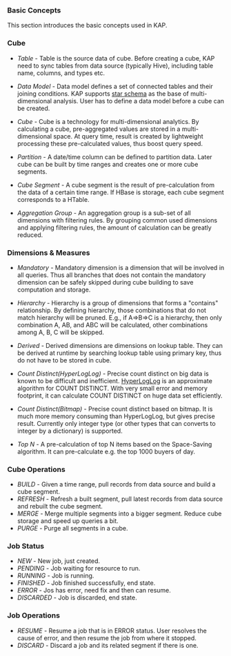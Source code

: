 ### Basic Concepts

This section introduces the basic concepts used in KAP.

### Cube
* _Table_ - Table is the source data of cube. Before creating a cube, KAP need to sync tables from data source (typically Hive), including table name, columns, and types etc.

* _Data Model_ - Data model defines a set of connected tables and their joining conditions. KAP supports [star schema](https://en.wikipedia.org/wiki/Star_schema) as the base of multi-dimensional analysis. User has to define a data model before a cube can be created.

* _Cube_ - Cube is a technology for multi-dimensional analytics. By calculating a cube, pre-aggregated values are stored in a multi-dimensional space. At query time, result is created by lightweight processing these pre-calculated values, thus boost query speed. 

* _Partition_ - A date/time column can be defined to partition data. Later cube can be built by time ranges and creates one or more cube segments.

* _Cube Segment_ - A cube segment is the result of pre-calculation from the data of a certain time range. If HBase is storage, each cube segment corresponds to a HTable.

* _Aggregation Group_ - An aggregation group is a sub-set of all dimensions with filtering rules. By grouping common used dimensions and applying filtering rules, the amount of calculation can be greatly reduced. 

### Dimensions & Measures
* _Mandatory_ - Mandatory dimension is a dimension that will be involved in all queries. Thus all branches that does not contain the mandatory dimension can be safely skipped during cube building to save computation and storage.

* _Hierarchy_ - Hierarchy is a group of dimensions that forms a "contains" relationship. By defining hierarchy, those combinations that do not match hierarchy will be pruned. E.g., if A=>B=>C is a hierarchy, then only combination A, AB, and ABC will be calculated, other combinations among A, B, C will be skipped.

* _Derived_ - Derived dimensions are dimensions on lookup table. They can be derived at runtime by searching lookup table using primary key, thus do not have to be stored in cube.

* _Count Distinct(HyperLogLog)_ - Precise count distinct on big data is known to be difficult and inefficient. [HyperLogLog](https://en.wikipedia.org/wiki/HyperLogLog) is an approximate algorithm for COUNT DISTINCT. With very small error and memory footprint, it can calculate COUNT DISTINCT on huge data set efficiently.

* _Count Distinct(Bitmap)_ - Precise count distinct based on bitmap. It is much more memory consuming than HyperLogLog, but gives precise result. Currently only integer type (or other types that can converts to integer by a dictionary) is supported.

* _Top N_ - A pre-calculation of top N items based on the Space-Saving algorithm. It can pre-calculate e.g. the top 1000 buyers of day.

### Cube Operations
* _BUILD_ - Given a time range, pull records from data source and build a cube segment.
* _REFRESH_ - Refresh a built segment, pull latest records from data source and rebuilt the cube segment.
* _MERGE_ - Merge multiple segments into a bigger segment. Reduce cube storage and speed up queries a bit. 
* _PURGE_ - Purge all segments in a cube.

### Job Status
* *NEW* - New job, just created.
* _PENDING_ - Job waiting for resource to run.
* _RUNNING_ - Job is running.
* _FINISHED_ - Job finished successfully, end state.
* _ERROR_ - Jos has error, need fix and then can resume.
* _DISCARDED_ - Job is discarded, end state.

### Job Operations
* _RESUME_ - Resume a job that is in ERROR status. User resolves the cause of error, and then resume the job from where it stopped.
* _DISCARD_ - Discard a job and its related segment if there is one.

